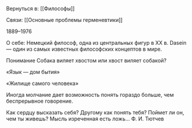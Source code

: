 Вернуться в: [[Философы]]

Связи:
[[Основные проблемы герменевтики]]

1889–1976

О себе:
Немецкий философ, одна из центральных фигур в XX в.
Dasein — один из самых известных философских концептов в мире.


Понимание
Собака виляет хвостом или хвост виляет собакой?


«Язык — дом бытия»

«Жилище самого человека»

Иногда молчание дает возможность понять гораздо больше, чем беспрерывное говорение.

Как сердцу высказать себя? Другому как понять тебя? Поймет ли он, чем ты живешь? Мысль изреченная есть ложь… Ф. И. Тютчев
